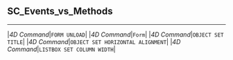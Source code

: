 ﻿## SC_Events_vs_Methods---|*4D Command*|`FORM UNLOAD`||*4D Command*|`Form`||*4D Command*|`OBJECT SET TITLE`||*4D Command*|`OBJECT SET HORIZONTAL ALIGNMENT`||*4D Command*|`LISTBOX SET COLUMN WIDTH`|